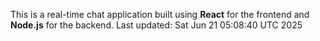 This is a real-time chat application built using **React** for the frontend and **Node.js** for the backend.
Last updated: Sat Jun 21 05:08:40 UTC 2025
